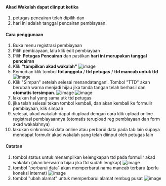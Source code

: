 #### Akad Wakalah dapat diinput ketika 
1. petugas pencairan telah dipilih dan
2. hari ini adalah tanggal pencairan pembiayaan.

#### Cara penggunaan
1. Buka menu registrasi pembiayaan
2. Pilih pembiayaan, lalu klik edit pembiayaan
3. Pilih __Petugas Pencairan__ dan pastikan __hari ini merupakan tanggal pencairan__
4. Klik __"tampilkan akad wakalah"__
![image](https://github.com/normanfd/panduan_rtma_mobile/assets/37357830/1bd416fa-a7ec-4160-abe9-5055bc751891)
5. Kemudian klik tombol __ttd anggota__ / __ttd petugas__ / __ttd mancab untuk ttd__
![image](https://github.com/normanfd/panduan_rtma_mobile/assets/37357830/d5f75815-505b-4a6b-9b74-cc741321c040)
6. Klik "Simpan" setelah selesai menandatangani. Tombol "TTD" akan berubah warna menjadi hijau jika tanda tangan telah berhasil dan __otomatis tersimpan__.
![image](https://github.com/normanfd/panduan_rtma_mobile/assets/37357830/7fab6702-6830-4a55-99dd-90a527167445)
![image](https://github.com/normanfd/panduan_rtma_mobile/assets/37357830/12cb7e68-e057-44f8-b2fd-8e96d65b1303)
7. lakukan hal yang sama utk ttd petugas
8. jika telah selesai tekan tombol kembali, dan akan kembali ke formulir pembiayaan, klik simpan
9. selesai, akad wakalah dapat diupload dengan cara klik upload online registrasi pembiayaannya (otomatis terupload reg pembiayaan dan form akad wakalahnya)
10. lakukan sinkronisasi data online atau perbarui data pada tab lain supaya mendapat formulir akad wakalah yang telah diinput oleh petugas lain

#### Catatan
1. tombol status untuk menampilkan kelengkapan ttd pada formulir akad wakalah (akan berwarna hijau jika ttd sudah lengkap)
![image](https://github.com/normanfd/panduan_rtma_mobile/assets/37357830/16e2f55b-0cbd-4948-82c6-22186f4daf7a)
2. tombol "perbarui data" akan memperbarui nama mancab terbaru (perlu koneksi internet)
![image](https://github.com/normanfd/panduan_rtma_mobile/assets/37357830/afc22f54-02f8-4603-9fa1-337785bd0803)
3. tombol "ubah alamat" untuk memperbarui alamat rembug pusat
![image](https://github.com/normanfd/panduan_rtma_mobile/assets/37357830/0937d108-5780-41df-9992-caa7ac913a24)

